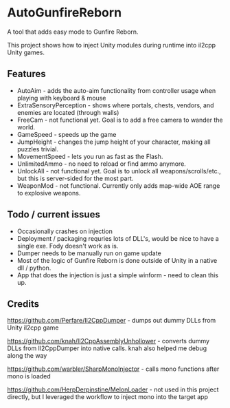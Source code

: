 # AutoGunfireReborn
A tool that adds easy mode to Gunfire Reborn.

This project shows how to inject Unity modules during runtime into il2cpp Unity games.

## Features
 - AutoAim - adds the auto-aim functionality from controller usage when playing with keyboard & mouse
 - ExtraSensoryPerception - shows where portals, chests, vendors, and enemies are located (through walls)
 - FreeCam - not functional yet. Goal is to add a free camera to wander the world.
 - GameSpeed - speeds up the game
 - JumpHeight - changes the jump height of your character, making all puzzles trivial.
 - MovementSpeed - lets you run as fast as the Flash.
 - UnlimitedAmmo - no need to reload or find ammo anymore.
 - UnlockAll - not functional yet. Goal is to unlock all weapons/scrolls/etc., but this is server-sided for the most part.
 - WeaponMod - not functional. Currently only adds map-wide AOE range to explosive weapons.
 
## Todo / current issues
 - Occasionally crashes on injection
 - Deployment / packaging requries lots of DLL's, would be nice to have a single exe. Fody doesn't work as is.
 - Dumper needs to be manually run on game update
 - Most of the logic of Gunfire Reborn is done outside of Unity in a native dll / python.
 - App that does the injection is just a simple winform - need to clean this up.

## Credits
https://github.com/Perfare/Il2CppDumper - dumps out dummy DLLs from Unity il2cpp game

https://github.com/knah/Il2CppAssemblyUnhollower - converts dummy DLLs from Il2CppDumper into native calls. knah also helped me debug along the way

https://github.com/warbler/SharpMonoInjector - calls mono functions after mono is loaded


https://github.com/HerpDerpinstine/MelonLoader - not used in this project directly, but I leveraged the workflow to inject mono into the target app